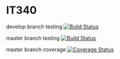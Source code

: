 # IT340

develop branch testing
[![Build Status](https://travis-ci.org/alahjouji/IT340.svg?branch=develop)](https://travis-ci.org/alahjouji/IT340)

master branch testing
[![Build Status](https://travis-ci.org/alahjouji/IT340.svg?branch=develop)](https://travis-ci.org/alahjouji/IT340)

master branch coverage
[![Coverage Status](https://coveralls.io/repos/alahjouji/IT340/badge.svg?branch=d&service=github)](https://coveralls.io/github/alahjouji/IT340?branch=master)
